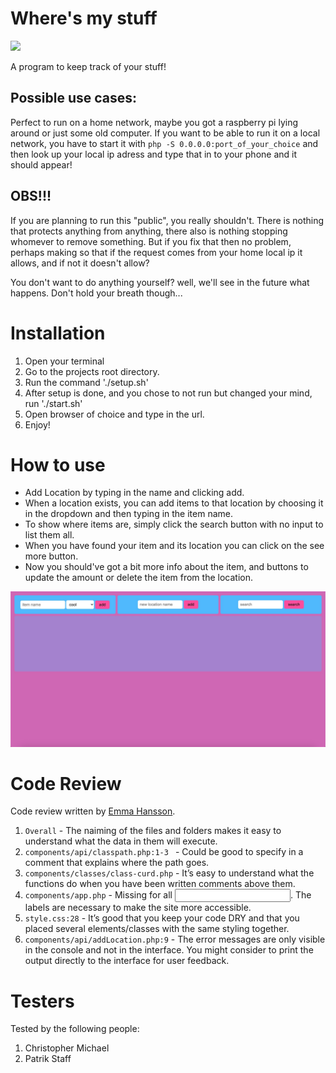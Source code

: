# Where's my stuff

<img src="misc/fizzybubblech.gif">


A program to keep track of your stuff!

## Possible use cases:

Perfect to run on a home network, maybe you got a raspberry pi lying around or just some old computer.
If you want to be able to run it on a local network, you have to start it with `php -S 0.0.0.0:port_of_your_choice`
and then look up your local ip adress and type that in to your phone and it should appear!


## OBS!!!

If you are planning to run this "public", you really shouldn't. There is nothing that protects anything
from anything, there also is nothing stopping whomever to remove something. But if you fix that then
no problem, perhaps making so that if the request comes from your home local ip it allows, and if not it
doesn't allow?

You don't want to do anything yourself?
well, we'll see in the future what happens. Don't hold your breath though...

# Installation

1. Open your terminal
2. Go to the projects root directory.
3. Run the command './setup.sh'
4. After setup is done, and you chose to not run but changed your mind, run './start.sh'
5. Open browser of choice and type in the url.
6. Enjoy!

# How to use

* Add Location by typing in the name and clicking add.
* When a location exists, you can add items to that location by choosing it in the dropdown and then typing in the item name.
* To show where items are, simply click the search button with no input to list them all.
* When you have found your item and its location you can click on the see more button.
* Now you should've got a bit more info about the item, and buttons to update the amount or delete the item from the location.

<img src="misc/screenshot.jpg">

# Code Review

Code review written by [Emma Hansson](https://github.com/h-emma).

1. `Overall` - The naiming of the files and folders makes it easy to understand what the data in them will execute.
2. `components/api/classpath.php:1-3 ` - Could be good to specify in a comment that explains where the path goes.
3. `components/classes/class-curd.php` - It’s easy to understand what the functions do when you have been written comments above them.
4. `components/app.php` - Missing <label> for all <input>. The labels are necessary to make the site more accessible.
5. `style.css:28` - It’s good that you keep your code DRY and that you placed several elements/classes with the same styling together.
6. `components/api/addLocation.php:9` - The error messages are only visible in the console and not in the interface. You might consider to print the output directly to the interface for user feedback.

# Testers

Tested by the following people:

1. Christopher Michael
2. Patrik Staff